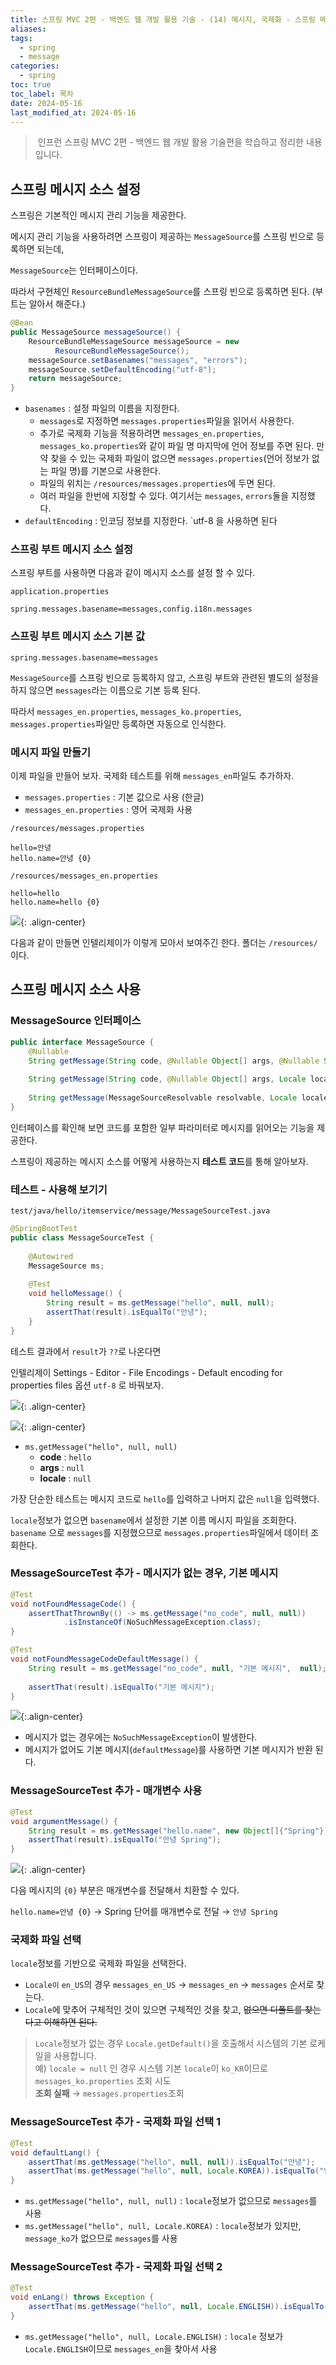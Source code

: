 ```yaml
---
title: 스프링 MVC 2편 - 백엔드 웹 개발 활용 기술 - (14) 메시지, 국제화 - 스프링 메시지 소스
aliases: 
tags:
  - spring
  - message
categories:
  - spring
toc: true
toc_label: 목차
date: 2024-05-16
last_modified_at: 2024-05-16
---
```

>  인프런 스프링 MVC 2편 - 백엔드 웹 개발 활용 기술편을 학습하고 정리한 내용 입니다.

## 스프링 메시지 소스 설정

스프링은 기본적인 메시지 관리 기능을 제공한다.

메시지 관리 기능을 사용하려면 스프링이 제공하는 `MessageSource`를 스프링 빈으로 등록하면 되는데,

`MessageSource`는 인터페이스이다. 

따라서 구현체인 `ResourceBundleMessageSource`를 스프링 빈으로 등록하면 된다. (부트는 알아서 해준다.)

```java
@Bean  
public MessageSource messageSource() {  
    ResourceBundleMessageSource messageSource = new  
          ResourceBundleMessageSource();  
    messageSource.setBasenames("messages", "errors");  
    messageSource.setDefaultEncoding("utf-8");  
    return messageSource;  
}
```

- `basenames` : 설정 파일의 이름을 지정한다.
	- `messages`로 지정하면 `messages.properties`파일을 읽어서 사용한다.
	- 추가로 국제화 기능을 적용하려면 `messages_en.properties`, `messages_ko.properties`와 같이 파일 명 마지막에 언어 정보를 주면 된다. 만약 찾을 수 있는 국제화 파일이 없으면 `messages.properties`(언어 정보가 없는 파일 명)를 기본으로 사용한다.
	- 파일의 위치는 `/resources/messages.properties`에 두면 된다.
	- 여러 파일을 한번에 지정할 수 있다. 여기서는 `messages`, `errors`둘을 지정했다.
- `defaultEncoding` : 인코딩 정보를 지정한다. `utf-8 을 사용하면 된다

### 스프링 부트 메시지 소스 설정 

스프링 부트를 사용하면 다음과 같이 메시지 소스를 설정 할 수 있다.

`application.properties`
```
spring.messages.basename=messages,config.i18n.messages
```

### 스프링 부트 메시지 소스 기본 값

```
spring.messages.basename=messages
```

`MessageSource`를 스프링 빈으로 등록하지 않고, 스프링 부트와 관련된 별도의 설정을 하지 않으면 `messages`라는 이름으로 기본 등록 된다. 

따라서 `messages_en.properties`, `messages_ko.properties`, `messages.properties`파일만 등록하면 자동으로 인식한다.


### 메시지 파일 만들기

이제 파일을 만들어 보자. 국제화 테스트를 위해 `messages_en`파일도 추가하자.

- `messages.properties` : 기본 값으로 사용 (한글)
- `messages_en.properties` : 영어 국제화 사용

`/resources/messages.properties`
```
hello=안녕  
hello.name=안녕 {0}
```

`/resources/messages_en.properties`
```
hello=hello  
hello.name=hello {0}
```

![](https://i.imgur.com/hI2rm2e.png){: .align-center}

다음과 같이 만들면 인텔리제이가 이렇게 모아서 보여주긴 한다. 폴더는 `/resources/` 이다.

## 스프링 메시지 소스 사용


### MessageSource 인터페이스 

```java 
public interface MessageSource {  
    @Nullable  
    String getMessage(String code, @Nullable Object[] args, @Nullable String defaultMessage, Locale locale);  
  
    String getMessage(String code, @Nullable Object[] args, Locale locale) throws NoSuchMessageException;  
  
    String getMessage(MessageSourceResolvable resolvable, Locale locale) throws NoSuchMessageException;  
}
```

인터페이스를 확인해 보면 코드를 포함한 일부 파라미터로 메시지를 읽어오는 기능을 제공한다.

스프링이 제공하는 메시지 소스를 어떻게 사용하는지 **테스트 코드**를 통해 알아보자.

### 테스트 - 사용해 보기기
`test/java/hello/itemservice/message/MessageSourceTest.java`
```java
@SpringBootTest  
public class MessageSourceTest {  
  
    @Autowired  
    MessageSource ms;  
  
    @Test  
    void helloMessage() {  
        String result = ms.getMessage("hello", null, null);  
        assertThat(result).isEqualTo("안녕");  
    }  
}
```

테스트 결과에서 `result`가 `??`로 나온다면  

인텔리제이 Settings - Editor - File Encodings - Default encoding for properties files 옵션 `utf-8` 로 바꿔보자.

![](https://i.imgur.com/pcKxvR7.png){: .align-center}



![](https://i.imgur.com/xSlaAiI.png){: .align-center}

- `ms.getMessage("hello", null, null)`
	- **code** : `hello`
	- **args** : `null`
	- **locale** : `null`

가장 단순한 테스트는 메시지 코드로 `hello`를 입력하고 나머지 값은 `null`을 입력했다.

`locale`정보가 없으면 `basename`에서 설정한 기본 이름 메시지 파일을 조회한다. `basename` 으로 `messages`를 지정했으므로 `messages.properties`파일에서 데이터 조회한다.


### MessageSourceTest 추가 - 메시지가 없는 경우, 기본 메시지 

```java 
@Test  
void notFoundMessageCode() {  
    assertThatThrownBy(() -> ms.getMessage("no_code", null, null))  
            .isInstanceOf(NoSuchMessageException.class);   
}

@Test  
void notFoundMessageCodeDefaultMessage() {  
    String result = ms.getMessage("no_code", null, "기본 메시지",  null);  
  
    assertThat(result).isEqualTo("기본 메시지");  
}
```

![](https://i.imgur.com/BAObNBN.png){:.align-center}

- 메시지가 없는 경우에는 `NoSuchMessageException`이 발생한다.
- 메시지가 없어도 기본 메시지(`defaultMessage`)를 사용하면 기본 메시지가 반환 된다.

### MessageSourceTest 추가 - 매개변수 사용 
```java
@Test  
void argumentMessage() {  
    String result = ms.getMessage("hello.name", new Object[]{"Spring"}, null);  
    assertThat(result).isEqualTo("안녕 Spring");  
}
```

![](https://i.imgur.com/xz7DNdj.png){: .align-center}


다음 메시지의 `{0}` 부분은 매개변수를 전달해서 치환할 수 있다.

`hello.name=안녕 {0}` → Spring 단어를 매개변수로 전달 → `안녕 Spring`

### 국제화 파일 선택 

`locale`정보를 기반으로 국제화 파일을 선택한다.

- `Locale이` `en_US`의 경우 `messages_en_US` →  `messages_en` →  `messages` 순서로 찾는다.
- `Locale`에 맞추어 구체적인 것이 있으면 구체적인 것을 찾고, ~~없으면 디폴트를 찾는다고 이해하면 된다.~~

> `Locale`정보가 없는 경우 `Locale.getDefault()`을 호출해서 시스템의 기본 로케일을 사용합니다.<br>예) `locale = null` 인 경우 시스템 기본 `locale`이 `ko_KR`이므로 `messages_ko.properties` 조회 시도 <br>**조회 실패** →  `messages.properties`조회
### MessageSourceTest 추가 - 국제화 파일 선택 1 

```java 
@Test  
void defaultLang() {  
    assertThat(ms.getMessage("hello", null, null)).isEqualTo("안녕");  
    assertThat(ms.getMessage("hello", null, Locale.KOREA)).isEqualTo("안녕");  
}
```

- `ms.getMessage("hello", null, null)` : `locale`정보가 없으므로 `messages`를 사용
- `ms.getMessage("hello", null, Locale.KOREA)` : `locale`정보가 있지만, `message_ko`가 없으므로 `messages`를 사용

### MessageSourceTest 추가 - 국제화 파일 선택 2

```java
@Test  
void enLang() throws Exception {  
    assertThat(ms.getMessage("hello", null, Locale.ENGLISH)).isEqualTo("hello");  
}
```

- `ms.getMessage("hello", null, Locale.ENGLISH)` : `locale` 정보가 `Locale.ENGLISH`이므로 `messages_en`을 찾아서 사용